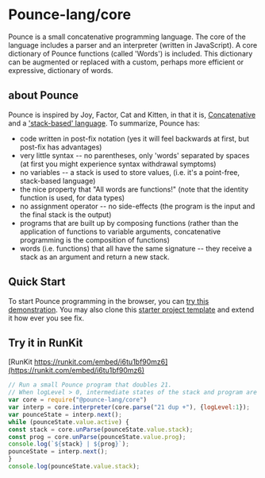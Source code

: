 # Pounce-lang/core
Pounce is a small concatenative programming language.
The core of the language includes a parser and an interpreter (written in JavaScript).
A core dictionary of Pounce functions (called 'Words') is included. This dictionary can be augmented or replaced with a custom, perhaps more efficient or expressive, dictionary of words.

## about Pounce
Pounce is inspired by Joy, Factor, Cat and Kitten, in that it is, [Concatenative](https://concatenative.org/) and a ['stack-based' language](https://wiki.c2.com/?StackBasedLanguage). To summarize, Pounce has:
* code written in post-fix notation (yes it will feel backwards at first, but post-fix has advantages)
* very little syntax -- no parentheses, only 'words' separated by spaces (at first you might experience syntax withdrawal symptoms)
* no variables -- a stack is used to store values, (i.e. it's a point-free, stack-based language)
* the nice property that "All words are functions!" (note that the identity function is used, for data types)
* no assignment operator -- no side-effects (the program is the input and the final stack is the output)
* programs that are built up by composing functions (rather than the application of functions to variable arguments, concatenative programming is the composition of functions)
* words (i.e. functions) that all have the same signature -- they receive a stack as an argument and return a new stack.

## Quick Start
To start Pounce programming in the browser, you can [try this demonstration](https://nmorse.github.io/pounce/js/try_pounce.html). You may also clone this [starter project template](https://github.com/pounce-lang/simple-example-app) and extend it how ever you see fix.

## Try it in RunKit
[RunKit https://runkit.com/embed/i6tu1bf90mz6](https://runkit.com/embed/i6tu1bf90mz6)
``` Javascript
// Run a small Pounce program that doubles 21.
// When logLevel > 0, intermediate states of the stack and program are displayed. 
var core = require("@pounce-lang/core")
var interp = core.interpreter(core.parse("21 dup +"), {logLevel:1});
var pounceState = interp.next();
while (pounceState.value.active) {
const stack = core.unParse(pounceState.value.stack);
const prog = core.unParse(pounceState.value.prog);
console.log(`${stack} | ${prog}`);
pounceState = interp.next();
}
console.log(pounceState.value.stack);
```
